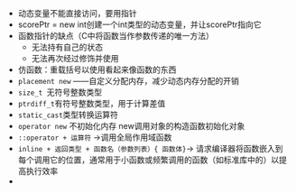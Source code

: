 - 动态变量不能直接访问，要用指针
- scorePtr = new int创建一个int类型的动态变量，并让scorePtr指向它
- 函数指针的缺点（C中将函数当作参数传递的唯一方法）
	- 无法持有自己的状态
	- 无法再次经过修饰并使用
- 仿函数：重载括号以使用看起来像函数的东西
- `placement new` ——自定义分配内存，减少动态内存分配的开销
- `size_t `无符号整数类型
- `ptrdiff_t`有符号整数类型，用于计算差值
- `static_cast`类型转换运算符
- `operator new` 不初始化内存    new调用对象的构造函数初始化对象
- `::operator + 运算符` ->调用全局作用域函数 
- `inline + 返回类型 + 函数名（参数列表）{ 函数体}`-> 请求编译器将函数嵌入到每个调用它的位置，通常用于小函数或频繁调用的函数（如标准库中的）以提高执行效率
- 
